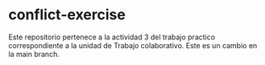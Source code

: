 # conflict-exercise
Este repositorio pertenece a la actividad 3 del trabajo practico correspondiente a la unidad de Trabajo colaborativo.
Este es un cambio en la main branch. 